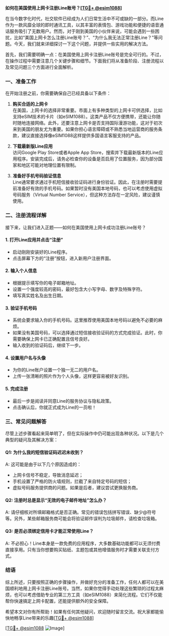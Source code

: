 **如何在美国使用上网卡注册Line账号？[[TG💪+ @esim1088](https://t.me/s/esim1088)]**

在当今数字化时代，社交软件已经成为人们日常生活中不可或缺的一部分。而Line作为一款风靡全球的即时通讯工具，以其丰富的表情包、游戏功能和便捷的语音通话服务吸引了无数用户。然而，对于刚到美国的小伙伴来说，可能会遇到一些困扰，比如“美国上网卡怎么注册Line账号？”、“为什么我无法正常注册Line？”等问题。今天，我们就来详细探讨一下这个问题，并提供一些实用的解决方法。

首先，我们需要明确一点：在美国使用上网卡注册Line账号是完全可行的。不过，在操作过程中需要注意几个关键步骤和细节。下面我们将从准备阶段、注册流程以及常见问题三个方面进行全面解析。

### 一、准备工作

在开始注册之前，你需要确保自己已经具备以下条件：

1. **购买合适的上网卡**  
   在美国，上网卡的选择非常重要。市面上有多种类型的上网卡可供选择，比如支持eSIM技术的卡片（如eSIM1088）。这类产品不仅方便携带，还能让你随时随地连接网络。此外，还要注意上网卡是否支持国际漫游功能，这对于初次来到美国的朋友尤为重要。如果你担心语言障碍或不熟悉当地运营商的服务条款，建议直接选择像eSIM1088这样提供多国语言客服支持的产品。

2. **下载最新版Line应用**  
   访问Google Play Store或者Apple App Store，搜索并下载最新版本的Line应用程序。安装完成后，请务必检查你的设备是否启用了位置服务，因为部分国家和地区可能对地理位置有限制。

3. **准备好手机号码验证信息**  
   Line通常要求通过手机短信接收验证码进行身份验证。因此，在注册时需要提前准备好有效的手机号码。如果暂时没有美国本地号码，也可以考虑使用虚拟号码服务（Virtual Number Service），但这种方法存在一定风险，建议谨慎使用。

### 二、注册流程详解

接下来，让我们进入正题——如何在美国使用上网卡成功注册Line账号？

#### 1. 打开Line应用并点击“注册”
   - 启动刚刚安装好的Line程序。
   - 点击屏幕下方的“注册”按钮，进入新用户注册界面。

#### 2. 输入个人信息
   - 根据提示填写你的电子邮箱地址。
   - 设置一个强度较高的密码，最好包含大小写字母、数字及特殊字符。
   - 填写真实姓名及出生日期。

#### 3. 验证手机号码
   - 系统会要求输入你的手机号码。这里推荐使用美国本地号码以避免不必要的麻烦。
   - 如果没有美国号码，可以选择通过短信接收验证码的方式完成验证。此时，你需要确保上网卡已正确配置且信号良好。
   - 输入收到的验证码后，继续下一步。

#### 4. 设置用户名与头像
   - 为你的Line账户设置一个独一无二的用户名。
   - 上传一张清晰的照片作为个人头像，这样更容易被好友识别。

#### 5. 完成注册
   - 最后一步是阅读并同意Line的服务协议与隐私政策。
   - 点击确认后，你就正式成为Line的一员啦！

### 三、常见问题解答

尽管上述步骤看起来简单明了，但在实际操作中仍可能出现各种状况。以下是几个典型的疑问及其解决方案：

#### Q1: 为什么我的短信验证码迟迟未收到？
   A: 这可能是由于以下几个原因造成的：
   - 上网卡信号不稳定，导致消息延迟；
   - 手机设置了严格的防火墙规则，拦截了来自特定号码的短信；
   - 虚拟号码服务提供商的问题。如果是后者，建议尝试更换服务商。

#### Q2: 注册时总是显示“无效的电子邮件地址”怎么办？
   A: 请仔细核对所填邮箱格式是否正确。常见的错误包括拼写错误、缺少@符号等。另外，某些邮箱服务商可能会将验证邮件误判为垃圾邮件，请检查垃圾箱。

#### Q3: 是否必须绑定信用卡才能正常使用Line？
   A: 不必担心！Line本身是一款免费的应用程序，大多数基础功能都可以无须付费直接享用。只有当你想要购买贴纸、主题包或其他增值服务时才需要关联支付方式。

### 结语

综上所述，只要按照正确的步骤操作，并做好充分的准备工作，任何人都可以在美国顺利地用上网卡注册Line账号。当然，如果你觉得手动处理这些繁琐的过程太麻烦，也可以考虑借助专业的第三方工具（如eSIM1088）来简化流程。它们不仅能帮你快速搞定上网卡配置，还能提供额外的安全保障。

希望本文对你有所帮助！如果有任何其他疑问，欢迎随时留言交流。祝大家都能愉快地畅享Line带来的乐趣[[TG💪+ @esim1088](https://t.me/s/esim1088)]  

[[TG💪+ @esim1088](https://t.me/s/esim1088) ![Image](https://i.postimg.cc/4NQfJmqS/Snipaste-2025-05-13-00-14-12.png)]